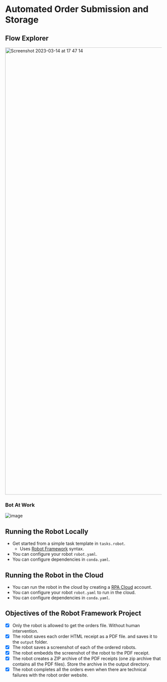 

# Automated Order Submission and Storage


## Flow Explorer

<img width="1434" alt="Screenshot 2023-03-14 at 17 47 14" src="https://user-images.githubusercontent.com/13138647/225057812-d308d5c2-5a7a-46aa-9596-156356560581.png">

### Bot At Work
![image](https://user-images.githubusercontent.com/13138647/225052458-afa87a92-80ef-4d0b-abaf-6b1ead961fd6.png)

## Running the Robot Locally

- Get started from a simple task template in `tasks.robot`.
  - Uses [Robot Framework](https://robocorp.com/docs/languages-and-frameworks/robot-framework/basics) syntax.
- You can configure your robot `robot.yaml`.
- You can configure dependencies in `conda.yaml`.


## Running the Robot in the Cloud

- You can run the robot in the cloud by creating a [RPA Cloud](https://robocorp.com/docs/development-guide/rpa-cloud) account.
- You can configure your robot `robot.yaml` to run in the cloud.
- You can configure dependencies in `conda.yaml`.

## Objectives of the Robot Framework Project 
- [x] Only the robot is allowed to get the orders file. Without human intervention.
- [x] The robot saves each order HTML receipt as a PDF file. and saves it to the `output` folder.
- [x] The robot saves a screenshot of each of the ordered robots.
- [x] The robot embedds the screenshot of the robot to the PDF receipt.
- [x] The robot creates a ZIP archive of the PDF receipts (one zip archive that contains all the PDF files). Store the archive in the output directory.
- [x] The robot completes all the orders even when there are technical failures with the robot order website.
<!-- - [x] The robot is available in public GitHub repository.
- [x] The robot can be downloaded from the public GitHub repository and run it without manual setup. -->


